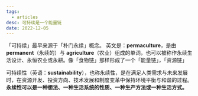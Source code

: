 ```yaml
---
tags:
  - articles
desc: 可持续是一个能量链
date: 2022-12-05
---
```



「可持续」最早来源于「朴门永续」概念。
英文是：**permaculture**，是由 **permanent**（永续的）与 **agriculture**（农业）组成的单词，也可以被称作永续生活设计、永恒农业或永耕。像「食物链」那样形成了一个「能量链」，「资源链」


可持续性（英语：**sustainability**），也称永续性，是在满足人类需求与未来发展时，在资源开发、投资方向、技术发展和制度变革中保持环境平衡与和谐的过程。**永续性可以是一种想法、一种生活系统的性质、一种生产方法或一种生活方式。**